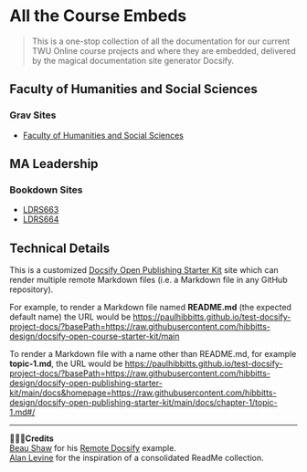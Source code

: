 # All the Course Embeds

> This is a one-stop collection of all the documentation for our current TWU Online course projects and where they are embedded, delivered by the magical documentation site generator Docsify.

## Faculty of Humanities and Social Sciences

### Grav Sites
* [Faculty of Humanities and Social Sciences](https://twuonline.github.io/course-embeds/?basePath=https://raw.githubusercontent.com/TWUOnline/arts-master/master)

## MA Leadership
### Bookdown Sites
* [LDRS663](https://twuonline.github.io/course-embeds/?basePath=https://raw.githubusercontent.com/ma-lead/ldrs663/main)
* [LDRS664](https://twuonline.github.io/course-embeds/?basePath=https://raw.githubusercontent.com/ma-lead/ldrs664/master)


## Technical Details

This is a customized [Docsify Open Publishing Starter Kit](https://github.com/hibbitts-design/docsify-open-publishing-starter-kit) site which can render multiple remote Markdown files (i.e. a Markdown file in any GitHub repository).  

For example, to render a Markdown file named **README.md** (the expected default name) the URL would be https://paulhibbitts.github.io/test-docsify-project-docs/?basePath=https://raw.githubusercontent.com/hibbitts-design/docsify-open-course-starter-kit/main

To render a Markdown file with a name other than README.md, for example **topic-1.md**, the URL would be https://paulhibbitts.github.io/test-docsify-project-docs/?basePath=https://raw.githubusercontent.com/hibbitts-design/docsify-open-publishing-starter-kit/main/docs&homepage=https://raw.githubusercontent.com/hibbitts-design/docsify-open-publishing-starter-kit/main/docs/chapter-1/topic-1.md#/

---

**🙇🏻‍♂️Credits**  
[Beau Shaw](https://github.com/DaddyWarbucks) for his [Remote Docsify](https://github.com/DaddyWarbucks/remote-docsify) example.  
[Alan Levine](https://github.com/cogdog) for the inspiration of a consolidated ReadMe collection.
